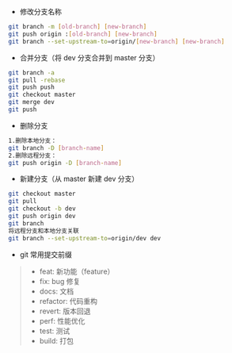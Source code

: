 * 修改分支名称
```bash
git branch -m [old-branch] [new-branch]
git push origin :[old-branch] [new-branch]
git branch --set-upstream-to=origin/[new-branch] [new-branch]
```
* 合并分支（将 dev 分支合并到 master 分支）
```bash
git branch -a
git pull -rebase
git push push
git checkout master
git merge dev
git push
```
* 删除分支
```bash
1.删除本地分支：
git branch -D [branch-name]
2.删除远程分支：
git push origin -D [branch-name]
```
* 新建分支（从 master 新建 dev 分支）
```bash
git checkout master
git pull 
git checkout -b dev
git push origin dev
git branch
将远程分支和本地分支关联
git branch --set-upstream-to=origin/dev dev
```
* git 常用提交前缀
>* feat: 新功能（feature）
>* fix: bug 修复
>* docs: 文档
>* refactor: 代码重构
>* revert: 版本回退
>* perf: 性能优化
>* test: 测试
>* build: 打包